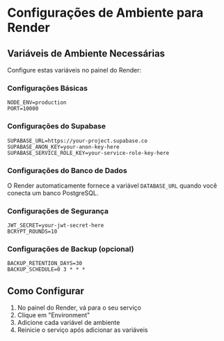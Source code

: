 # Configurações de Ambiente para Render

## Variáveis de Ambiente Necessárias

Configure estas variáveis no painel do Render:

### Configurações Básicas
```
NODE_ENV=production
PORT=10000
```

### Configurações do Supabase
```
SUPABASE_URL=https://your-project.supabase.co
SUPABASE_ANON_KEY=your-anon-key-here
SUPABASE_SERVICE_ROLE_KEY=your-service-role-key-here
```

### Configurações do Banco de Dados
O Render automaticamente fornece a variável `DATABASE_URL` quando você conecta um banco PostgreSQL.

### Configurações de Segurança
```
JWT_SECRET=your-jwt-secret-here
BCRYPT_ROUNDS=10
```

### Configurações de Backup (opcional)
```
BACKUP_RETENTION_DAYS=30
BACKUP_SCHEDULE=0 3 * * *
```

## Como Configurar

1. No painel do Render, vá para o seu serviço
2. Clique em "Environment"
3. Adicione cada variável de ambiente
4. Reinicie o serviço após adicionar as variáveis
